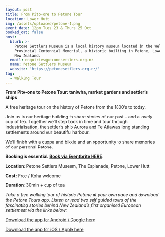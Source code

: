 ```yaml
---
layout: post
title: From Pito-one to Petone Tour
location: Lower Hutt
img: /assets/uploaded/petone-1.png
event_date: 12pm Tues 23 & Thurs 25 Oct
booked_out: false
host:
  blurb: >-
    Petone Settlers Museum is a local history museum located in the Wellington
    Provincial Centennial Memorial, a historic building in Petone, Lower Hutt,
    New Zealand.
  email: enquiries@petonesettlers.org.nz
  name: Petone Settlers Museum
  website: 'https://petonesettlers.org.nz/'
tag:
  - Walking Tour
---
```

**From Pito-one to Petone Tour: taniwha, market gardens and settler’s ships**

A free heritage tour on the history of Petone from the 1800’s to today.

Join us in our heritage building to share stories of our past – and a lovely cup of tea. Together we’ll step back in time and tour through industrialisation, the settler’s ship Aurora and Te Atiawa’s long standing settlements around our beautiful harbour.

We’ll finish with a cuppa and bikkie and an opportunity to share memories of our personal Petone.

**Booking is essential. [Book via Eventbrite HERE](https://www.eventbrite.co.nz/e/from-pito-one-to-petone-a-history-tour-tickets-48575100433)**.

**Location:** Petone Settlers Museum, The Esplanade, Petone, Lower Hutt

**Cost:** Free / Koha welcome

**Duration:** 30min + cup of tea

_Take a free walking tour of historic Petone at your own pace and download the Petone Tours app. Listen or read two self guided tours of the fascinating stories behind New Zealand’s first organised European settlement via the links below:_

[Download the app for Android / Google here](https://play.google.com/store/apps/details?id=com.mytoursapp.android.app1001)

[Download the app for iOS / Apple here](https://itunes.apple.com/us/app/tour-petone/id1166368185?mt=8)

